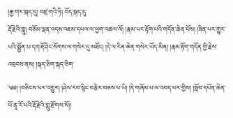 ﻿  
།རྒྱ་གར་སྐད་དུ། བཛྲ་གའི་ཏི། བོད་སྐད་དུ་  
རྡོ་རྗེའི་གླུ། བཅོམ་ལྡན་འདས་འཇམ་དཔལ་ལ་ཕྱག་འཚལ་ལོ། །རྣམ་པར་རྟོག་པའི་གདོན་ཆེན་པོས། །ཟིན་པར་གྱུར་པའི་སྨྱོན་པ་དག་རྡོ་ཤིང་སོགས་ལ་གསེར་དུ་མཐོང། །དེ་ལ་རིན་ཆེན་གསེར་ཡོད་མིན། །རྣམ་རྟོག་གདོན་གྱི་རྗེས་འབྲངས་ནས། །སྐད་ཅིག་སྐད་ཅིག་  
  
༄༅། །བཅིངས་པར་འགྱུར། །ཤེས་རབ་སྙིང་བརྩེར་བཅས་པ་ཡི། །དེ་གཞོམ་པ་ལ་འབད་པར་གྱིས། །སློབ་དཔོན་ཆེན་པོ་ནཱ་རོ་པའི་རྡོ་རྗེའི་གླུ་རྫོགས་སོ།།  
  
  
